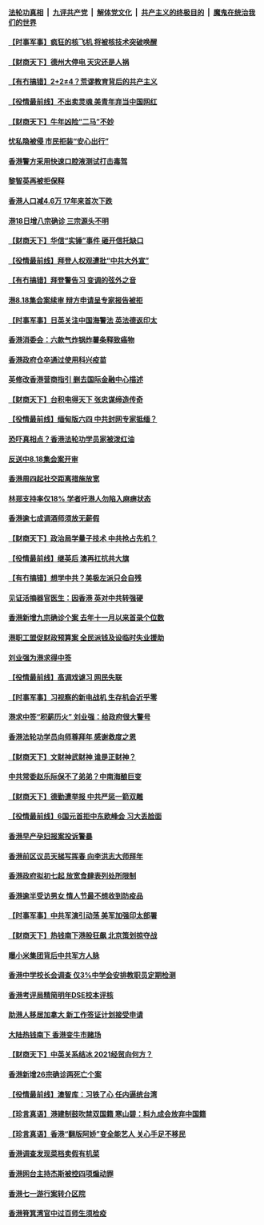 ####  [法轮功真相](../../../../basic/blob/master/README.md?t=02211431) &nbsp;|&nbsp; [九评共产党](../../../../9ping.md/blob/master/README.md?t=02211431) &nbsp;|&nbsp; [解体党文化](../../../../jtdwh.md/blob/master/README.md?t=02211431)  &nbsp;|&nbsp; [共产主义的终极目的](../../../../gczydzjmd.md/blob/master/README.md?t=02211431) &nbsp;|&nbsp; [魔鬼在统治我们的世界](../../../../mgztzwmdsj.md/blob/master/README.md?t=02211431) 

#### [【时事军事】疯狂的核飞机 将被核技术突破唤醒](../pages/nsc415/n12764458.md?t=02211431) 

#### [【财商天下】德州大停电 天灾还是人祸](../pages/nsc415/n12764506.md?t=02211431) 

#### [【有冇搞错】2+2≠4？荒谬教育背后的共产主义](../pages/nsc415/n12763590.md?t=02211431) 

#### [【役情最前线】不出卖灵魂 美青年弃当中国网红](../pages/nsc415/n12763559.md?t=02211431) 

#### [【财商天下】牛年凶险“二马”不妙](../pages/nsc415/n12763423.md?t=02211431) 

#### [忧私隐被侵 市民拒装“安心出行”](../pages/nsc415/n12761282.md?t=02211431) 

#### [香港警方采用快速口腔液测试打击毒驾](../pages/nsc415/n12761268.md?t=02211431) 

#### [黎智英再被拒保释](../pages/nsc415/n12761259.md?t=02211431) 

#### [香港人口减4.6万 17年来首次下跌](../pages/nsc415/n12761260.md?t=02211431) 

#### [港18日增八宗确诊 三宗源头不明](../pages/nsc415/n12761232.md?t=02211431) 

#### [【财商天下】华信“实锤”事件 砸开信托缺口](../pages/nsc415/n12760362.md?t=02211431) 

#### [【役情最前线】拜登人权观遭批“中共大外宣”](../pages/nsc415/n12760718.md?t=02211431) 

#### [【有冇搞错】拜登警告习 变调的弦外之音](../pages/nsc415/n12758743.md?t=02211431) 

#### [港8.18集会案续审 辩方申请呈专家报告被拒](../pages/nsc415/n12758767.md?t=02211431) 

#### [【时事军事】日英关注中国海警法 英法德返印太](../pages/nsc415/n12755289.md?t=02211431) 

#### [香港消委会：六款气炸锅炸薯条释致癌物](../pages/nsc415/n12758751.md?t=02211431) 

#### [香港政府仓卒通过使用科兴疫苗](../pages/nsc415/n12758730.md?t=02211431) 

#### [英修改香港营商指引 删去国际金融中心描述](../pages/nsc415/n12758738.md?t=02211431) 

#### [【财商天下】台积电得天下 张忠谋缔造传奇](../pages/nsc415/n12758294.md?t=02211431) 

#### [【役情最前线】缅甸版六四 中共封网专家抵缅？](../pages/nsc415/n12758340.md?t=02211431) 

#### [恐吓真相点？香港法轮功学员家被泼红油](../pages/nsc415/n12757033.md?t=02211431) 

#### [反送中8.18集会案开审](../pages/nsc415/n12756743.md?t=02211431) 

#### [香港周四起社交距离措施放宽](../pages/nsc415/n12756717.md?t=02211431) 

#### [林郑支持率仅18% 学者吁港人勿陷入麻痹状态](../pages/nsc415/n12756701.md?t=02211431) 

#### [香港逾七成调酒师须放无薪假](../pages/nsc415/n12756687.md?t=02211431) 

#### [【财商天下】政治局学量子技术 中共抢占先机？](../pages/nsc415/n12756063.md?t=02211431) 

#### [【役情最前线】继英后 澳再扛抗共大旗](../pages/nsc415/n12756165.md?t=02211431) 

#### [【有冇搞错】想学中共？美极左派只会自残](../pages/nsc415/n12754938.md?t=02211431) 

#### [见证活摘器官医生：因香港 英对中共转强硬](../pages/nsc415/n12755200.md?t=02211431) 

#### [香港新增九宗确诊个案 去年十一月以来首录个位数](../pages/nsc415/n12754942.md?t=02211431) 

#### [港职工盟促财政预算案 全民派钱及设临时失业援助](../pages/nsc415/n12754949.md?t=02211431) 

#### [刘业强为港求得中签](../pages/nsc415/n12754920.md?t=02211431) 

#### [【役情最前线】高调戏谑习 网民失联](../pages/nsc415/n12754717.md?t=02211431) 

#### [【时事军事】习视察的新电战机 生存机会近乎零](../pages/nsc415/n12751208.md?t=02211431) 

#### [港求中签“积薪历火” 刘业强：给政府很大警号](../pages/nsc415/n12750633.md?t=02211431) 

#### [香港法轮功学员向师尊拜年 感谢救度之恩](../pages/nsc415/n12750063.md?t=02211431) 

#### [【财商天下】文财神武财神 谁是正财神？](../pages/nsc415/n12749965.md?t=02211431) 

#### [中共常委赵乐际保不了弟弟？中南海酿巨变](../pages/nsc415/n12749602.md?t=02211431) 

#### [【财商天下】德勤遭举报 中共严惩一箭双雕](../pages/nsc415/n12747340.md?t=02211431) 

#### [【役情最前线】6国元首拒中东欧峰会 习大丢脸面](../pages/nsc415/n12747399.md?t=02211431) 

#### [香港早产孕妇报案投诉警暴](../pages/nsc415/n12746314.md?t=02211431) 

#### [香港前区议员天梯写挥春 向李洪志大师拜年](../pages/nsc415/n12746351.md?t=02211431) 

#### [香港政府拟初七起 放宽食肆表列处所限制](../pages/nsc415/n12746271.md?t=02211431) 

#### [香港逾半受访男女 情人节最不想收到防疫品](../pages/nsc415/n12746260.md?t=02211431) 

#### [【时事军事】中共军演引动荡 美军加强印太部署](../pages/nsc415/n12743472.md?t=02211431) 

#### [【财商天下】热钱南下港股狂飙 北京策划掠夺战](../pages/nsc415/n12745531.md?t=02211431) 

#### [曝小米集团背后中共军方人脉](../pages/nsc415/n12744852.md?t=02211431) 

#### [香港中学校长会调查 仅3%中学会安排教职员定期检测](../pages/nsc415/n12744153.md?t=02211431) 

#### [香港考评局精简明年DSE校本评核](../pages/nsc415/n12744144.md?t=02211431) 

#### [助港人移居加拿大 新工作签证计划接受申请](../pages/nsc415/n12744106.md?t=02211431) 

#### [大陆热钱南下 香港变牛市赌场](../pages/nsc415/n12744092.md?t=02211431) 

#### [【财商天下】中英关系结冰 2021经贸向何方？](../pages/nsc415/n12743374.md?t=02211431) 

#### [香港新增26宗确诊两死亡个案](../pages/nsc415/n12744015.md?t=02211431) 

#### [【役情最前线】澳智库：习铁了心 任内逼统台湾](../pages/nsc415/n12743554.md?t=02211431) 

#### [【珍言真语】港建制鼓吹禁双国籍 寒山碧：料九成会放弃中国籍](../pages/nsc415/n12742636.md?t=02211431) 

#### [【珍言真语】香港“翻版阿娇”变全能艺人 关心手足不移民](../pages/nsc415/n12741742.md?t=02211431) 

#### [香港调查发现菜档卖假有机菜](../pages/nsc415/n12741733.md?t=02211431) 

#### [香港网台主持杰斯被控四项煽动罪](../pages/nsc415/n12741728.md?t=02211431) 

#### [香港七一游行案转介区院](../pages/nsc415/n12741704.md?t=02211431) 

#### [香港筲箕湾官中过百师生须检疫](../pages/nsc415/n12741655.md?t=02211431) 

